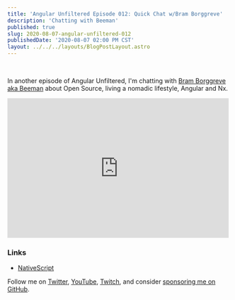 ```yaml
---
title: 'Angular Unfiltered Episode 012: Quick Chat w/Bram Borggreve'
description: 'Chatting with Beeman'
published: true
slug: 2020-08-07-angular-unfiltered-012
publishedDate: '2020-08-07 02:00 PM CST'
layout: ../../../layouts/BlogPostLayout.astro
---
```


<br/>

In another episode of Angular Unfiltered, I'm chatting with [Bram Borggreve aka Beeman](https://twitter.com/beeman_nl) about Open Source, living a nomadic lifestyle, Angular and Nx.

<div class="flex justify-center">
  <iframe width="500" height="315" src="https://www.youtube.com/embed/tlv3KbQ_Ebs" frameborder="0" allow="accelerometer; autoplay; encrypted-media; gyroscope; picture-in-picture" allowfullscreen></iframe>
</div>

### Links

- [NativeScript](https://nativescript.org)

Follow me on [Twitter](https://twitter.com/brandontroberts), [YouTube](https://youtube.com/brandonrobertsdev), [Twitch](https://twitch.tv/brandontroberts), and consider [sponsoring me on GitHub](https://github.com/sponsors/brandonroberts).
